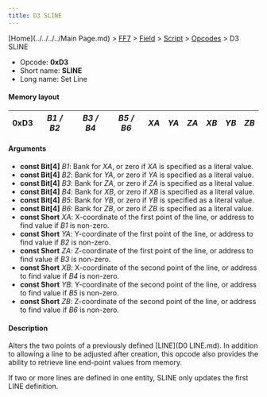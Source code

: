 ```yaml
---
title: D3 SLINE
---
```


[Home](../../../../Main Page.md) > [FF7](../../../../FF7.md) > [Field](../../../Field.md) > [Script](../../Script.md) > [Opcodes](../Opcodes.md) > D3 SLINE

-   Opcode: **0xD3**
-   Short name: **SLINE**
-   Long name: Set Line

#### Memory layout

| 0xD3 | *B1 / B2* | *B3 / B4* | *B5 / B6* | *XA* | *YA* | *ZA* | *XB* | *YB* | *ZB* |
|------|-----------|-----------|-----------|------|------|------|------|------|------|

#### Arguments

-   **const Bit\[4\]** *B1*: Bank for *XA*, or zero if *XA* is specified as a literal value.
-   **const Bit\[4\]** *B2*: Bank for *YA*, or zero if *YA* is specified as a literal value.
-   **const Bit\[4\]** *B3*: Bank for *ZA*, or zero if *ZA* is specified as a literal value.
-   **const Bit\[4\]** *B4*: Bank for *XB*, or zero if *XB* is specified as a literal value.
-   **const Bit\[4\]** *B5*: Bank for *YB*, or zero if *YB* is specified as a literal value.
-   **const Bit\[4\]** *B6*: Bank for *ZB*, or zero if *ZB* is specified as a literal value.
-   **const Short** *XA*: X-coordinate of the first point of the line, or address to find value if *B1* is non-zero.
-   **const Short** *YA*: Y-coordinate of the first point of the line, or address to find value if *B2* is non-zero.
-   **const Short** *ZA*: Z-coordinate of the first point of the line, or address to find value if *B3* is non-zero.
-   **const Short** *XB*: X-coordinate of the second point of the line, or address to find value if *B4* is non-zero.
-   **const Short** *YB*: Y-coordinate of the second point of the line, or address to find value if *B5* is non-zero.
-   **const Short** *ZB*: Z-coordinate of the second point of the line, or address to find value if *B6* is non-zero.

#### Description

Alters the two points of a previously defined [LINE](D0 LINE.md). In addition to allowing a line to be adjusted after creation, this opcode also provides the ability to retrieve line end-point values from memory.

If two or more lines are defined in one entity, SLINE only updates the first LINE definition.
